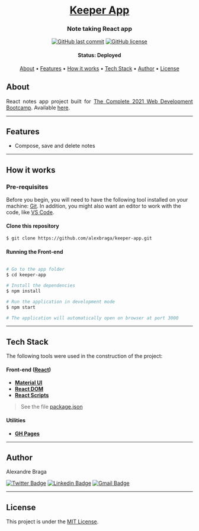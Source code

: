 <h1 align="center">
  <a href="https://alexbraga.github.io/keeper-app">Keeper App</a>
</h1>

<h3 align="center">
    Note taking React app
</h3>

<p align="center">
  <a href="https://github.com/alexbraga/keeper-app/commits/master"><img alt="GitHub last commit" src="https://img.shields.io/github/last-commit/alexbraga/keeper-app"></a>
	<a href="https://github.com/alexbraga/keeper-app/blob/master/LICENSE"><img alt="GitHub license" src="https://img.shields.io/github/license/alexbraga/keeper-app"></a>
</p>

<h4 align="center">
	 Status: Deployed
</h4>

<p align="center">
 <a href="#about">About</a> •
 <a href="#features">Features</a> •
 <a href="#how-it-works">How it works</a> •
 <a href="#tech-stack">Tech Stack</a> •
 <a href="#author">Author</a> •
 <a href="#license">License</a>
</p>

## About

<p align="justify">React notes app project built for <a href="https://www.udemy.com/course/the-complete-web-development-bootcamp/">The Complete 2021 Web Development Bootcamp</a>. Available <a href="https://alexbraga.github.io/keeper-app">here</a>.</p>

---

## Features

- Compose, save and delete notes

---

## How it works

### Pre-requisites

Before you begin, you will need to have the following tool installed on your
machine: [Git](https://git-scm.com). In addition, you
might also want an editor to work with the code, like
[VS Code](https://code.visualstudio.com/).

#### Clone this repository

```bash
$ git clone https://github.com/alexbraga/keeper-app.git
```

#### Running the Front-end

```bash

# Go to the app folder
$ cd keeper-app

# Install the dependencies
$ npm install

# Run the application in development mode
$ npm start

# The application will automatically open on browser at port 3000

```

---

## Tech Stack

The following tools were used in the construction of the project:

#### **Front-end** ([React](https://reactjs.org/))

- **[Material UI](https://mui.com/)**
- **[React DOM](https://www.npmjs.com/package/react-dom)**
- **[React Scripts](https://www.npmjs.com/package/react-scripts)**

> See the file
> [package.json](https://github.com/alexbraga/keeper-app/master/package.json)

#### **Utilities**

- **[GH Pages](https://www.npmjs.com/package/gh-pages)**

---

## Author

<p>Alexandre Braga</p>

[![Twitter Badge](https://img.shields.io/badge/-@_alex_braga-1ca0f1?style=flat-square&labelColor=1ca0f1&logo=twitter&logoColor=white)](https://twitter.com/_alex_braga)
[![Linkedin Badge](https://img.shields.io/badge/-Alexandre%20Braga-blue?style=flat-square&logo=Linkedin&logoColor=white)](https://www.linkedin.com/in/alexgbraga/)
[![Gmail Badge](https://img.shields.io/badge/-contato@alexbraga.com.br-c14438?style=flat-square&logo=Gmail&logoColor=white)](mailto:contato@alexbraga.com.br)

---

## License

This project is under the [MIT License](./LICENSE).
